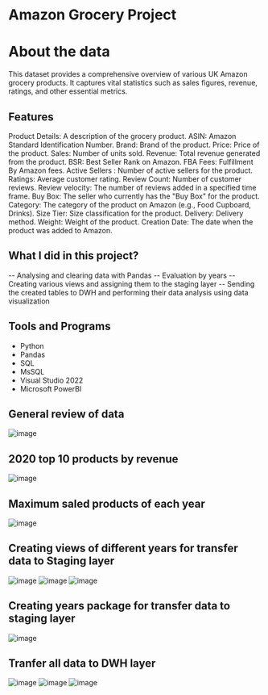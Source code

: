 # Amazon Grocery Project

# About the data
This dataset provides a comprehensive overview of various UK Amazon grocery products. It captures vital statistics such as sales figures, revenue, ratings, and other essential metrics.

## Features 
Product Details: A description of the grocery product.
ASIN: Amazon Standard Identification Number.
Brand: Brand of the product.
Price: Price of the product.
Sales: Number of units sold.
Revenue: Total revenue generated from the product.
BSR: Best Seller Rank on Amazon.
FBA Fees: Fulfillment By Amazon fees.
Active Sellers : Number of active sellers for the product.
Ratings: Average customer rating.
Review Count: Number of customer reviews.
Review velocity: The number of reviews added in a specified time frame.
Buy Box: The seller who currently has the "Buy Box" for the product.
Category: The category of the product on Amazon (e.g., Food Cupboard, Drinks).
Size Tier: Size classification for the product.
Delivery: Delivery method.
Weight: Weight of the product.
Creation Date: The date when the product was added to Amazon.

## What I did in this project?
-- Analysing and clearing data with Pandas
-- Evaluation by years
-- Creating various views and assigning them to the staging layer
-- Sending the created tables to DWH and performing their data analysis using data visualization

## Tools and Programs
- Python
- Pandas
- SQL
- MsSQL
- Visual Studio 2022
- Microsoft PowerBI
  
## General review of data
![image](https://github.com/aytekincn/Amazon-UK-Grocery-Project/assets/121166508/bdd4de9a-3e1d-46de-b23b-770e4c1f66f6)

## 2020 top 10 products by revenue
![image](https://github.com/aytekincn/Amazon-UK-Grocery-Project/assets/121166508/0e2f3195-3dc0-458c-9e2e-db1efc1a804f)

## Maximum saled products of each year
![image](https://github.com/aytekincn/Amazon-UK-Grocery-Project/assets/121166508/4dffe2d6-d8b1-40ec-89c0-3f7262041e6a)

## Creating views of different years for transfer data to Staging layer
![image](https://github.com/aytekincn/Amazon-UK-Grocery-Project/assets/121166508/5700f321-07c0-40b2-8918-56e5d6bc400c)
![image](https://github.com/aytekincn/Amazon-UK-Grocery-Project/assets/121166508/303f6590-fc6c-4acc-9443-0e0146bb60cf)
![image](https://github.com/aytekincn/Amazon-UK-Grocery-Project/assets/121166508/89a85a49-0ddf-402b-9ae9-9820dd0f5d82)


## Creating years package for transfer data to staging layer
![image](https://github.com/aytekincn/Amazon-UK-Grocery-Project/assets/121166508/bb92798b-c0e4-41b4-9224-b5c77a4302ca)

## Tranfer all data to DWH layer
![image](https://github.com/aytekincn/Amazon-UK-Grocery-Project/assets/121166508/8c2a7ce3-d9da-406d-8fed-2f85ce3a5ae0)
![image](https://github.com/aytekincn/Amazon-UK-Grocery-Project/assets/121166508/5d61962d-bd9d-4768-8f85-b18bd2163f5e)
![image](https://github.com/aytekincn/Amazon-UK-Grocery-Project/assets/121166508/e6297766-1474-4c18-baf4-25e0a6cbb468)
